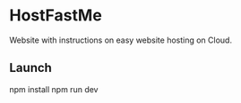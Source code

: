 # HostFastMe
Website with instructions on easy website hosting on Cloud.

## Launch
npm install
npm run dev

